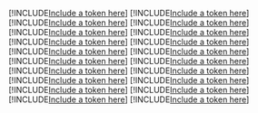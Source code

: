 [!INCLUDE[Include a token here](refs1531188183785/r1.md)]
[!INCLUDE[Include a token here](refs1531188183785/r2.md)]
[!INCLUDE[Include a token here](refs1531188183785/r3.md)]
[!INCLUDE[Include a token here](refs1531188183785/r4.md)]
[!INCLUDE[Include a token here](refs1531188183785/r5.md)]
[!INCLUDE[Include a token here](refs1531188183785/r6.md)]
[!INCLUDE[Include a token here](refs1531188183785/r7.md)]
[!INCLUDE[Include a token here](refs1531188183785/r8.md)]
[!INCLUDE[Include a token here](refs1531188183785/r9.md)]
[!INCLUDE[Include a token here](refs1531188183785/r10.md)]
[!INCLUDE[Include a token here](refs1531188183785/r11.md)]
[!INCLUDE[Include a token here](refs1531188183785/r12.md)]
[!INCLUDE[Include a token here](refs1531188183785/r13.md)]
[!INCLUDE[Include a token here](refs1531188183785/r14.md)]
[!INCLUDE[Include a token here](refs1531188183785/r15.md)]
[!INCLUDE[Include a token here](refs1531188183785/r16.md)]
[!INCLUDE[Include a token here](refs1531188183785/r17.md)]
[!INCLUDE[Include a token here](refs1531188183785/r18.md)]
[!INCLUDE[Include a token here](refs1531188183785/r19.md)]
[!INCLUDE[Include a token here](refs1531188183785/r20.md)]